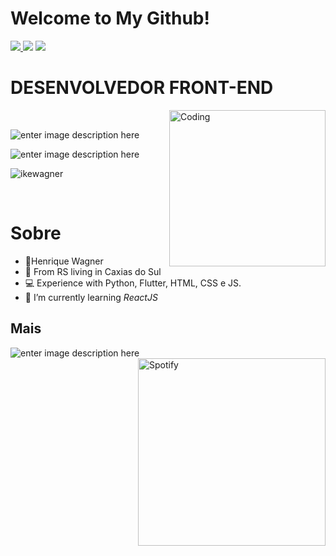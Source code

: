 # Welcome to My Github!

<a>
 <a href="https://www.linkedin.com/in/henrique-wagner-061515137/"><img src="https://img.shields.io/badge/LinkedIn-0077B5?style=for-the-badge&logo=linkedin&logoColor=white"></img>
<a href="https://www.instagram.com/ikewagner_/"><img src="https://img.shields.io/badge/Instagram-E4405F?style=for-the-badge&logo=instagram&logoColor=white"></img></a>
<a href="https://twitter.com/ikee_dev"><img src="https://img.shields.io/badge/Twitter-1DA1F2?style=for-the-badge&logo=twitter&logoColor=white"></img></a>
</a>




# DESENVOLVEDOR FRONT-END

<img alt="Coding" src="https://media.giphy.com/media/vFKqnCdLPNOKc/giphy.gif" align="right" height="250" align="right"/>
<br>



![enter image description here](https://github-readme-stats.vercel.app/api/top-langs/?username=ikewagner&&langs_count=8&layout=compact&theme=dracula)


![enter image description here](https://github-readme-stats.vercel.app/api?username=ikewagner&show_icons=true&theme=dracula)


<p align="left">
 <img src="https://github-readme-streak-stats.herokuapp.com/?user=ikewagner&theme=dracula&count_private=true&show_icons=true&title_color=6e40c9&icon_color=6e40c9&line_height=10" alt="ikewagner" />
</p><br>



# Sobre

-   👨‍Henrique Wagner
-   📍 From RS living in Caxias do Sul 
-   💻 Experience with Python, Flutter, HTML, CSS e JS.
-   🌈 I’m currently learning *ReactJS*

## Mais 

![enter image description here](https://dyn-qrcode.vercel.app/api?url=https://github.com/ikewagner)
<img alt="Spotify" src="https://spotify-github-profile.vercel.app/api/view?uid=wagner.ike&cover_image=true&theme=default" align="right" height="300" />
